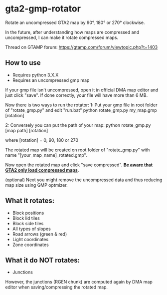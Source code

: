 # gta2-gmp-rotator
Rotate an uncompressed GTA2 map by 90°, 180° or 270° clockwise.

In the future, after understanding how maps are compressed and uncompressed, I can make it rotate compressed maps.

Thread on GTAMP forum: https://gtamp.com/forum/viewtopic.php?t=1403

##  How to use

- Requires python 3.X.X
- Requires an uncompressed gmp map

If your gmp file isn't uncompressed, open it in official DMA map editor and just click "save". If done correctly, your file will have more than 6 MB.

Now there is two ways to run the rotator:
1: Put your gmp file in root folder of "rotate_gmp.py" and edit "run.bat"
python rotate_gmp.py my_map.gmp [rotation]

2: Conversely you can put the path of your map:
python rotate_gmp.py [map path] [rotation]

where [rotation] = 0, 90, 180 or 270

The rotated map will be created on root folder of "rotate_gmp.py" with name "[your_map_name]_rotated.gmp".

Now open the rotated map and click "save compressed". <ins>**Be aware that GTA2 only load compressed maps**</ins>. 

(optional) Next you might remove the uncompressed data and thus reducing map size using GMP optmizer.

## What it rotates:

- Block positions
- Block lid tiles
- Block side tiles
- All types of slopes
- Road arrows (green & red)
- Light coordinates
- Zone coordinates

## What it do NOT rotates:
- Junctions

However, the junctions (RGEN chunk) are computed again by DMA map editor when saving/compressing the rotated map.

